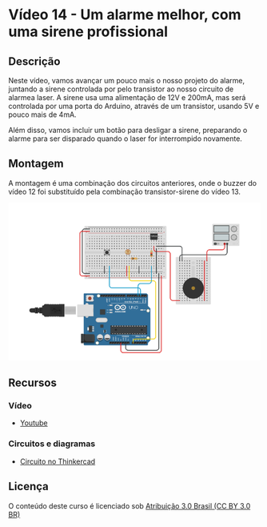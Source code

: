 # Vídeo 14 - Um alarme melhor, com uma sirene profissional

## Descrição

Neste vídeo, vamos avançar um pouco mais o nosso projeto do alarme, juntando a sirene controlada por pelo transistor ao nosso circuito de alarmea laser. A sirene usa uma alimentação de 12V e 200mA, mas será controlada por uma porta do Arduino, através de um transistor, usando 5V e pouco mais de 4mA.

Além disso, vamos incluir um botão para desligar a sirene, preparando o alarme para ser disparado quando o laser for interrompido novamente.

## Montagem

A montagem é uma combinação dos circuitos anteriores, onde o buzzer do vídeo 12 foi substituído pela combinação transistor-sirene do vídeo 13.

![Montagem do circuito do vídeo 14](imagens/montagem.png)

## Recursos

### Vídeo

* [Youtube](https://youtu.be/pAEGl_JKAhQ)

### Circuitos e diagramas

* [Circuito no Thinkercad](https://www.tinkercad.com/things/bvI5Mah2ZXh)

## Licença

O conteúdo deste curso é licenciado sob [Atribuição 3.0 Brasil (CC BY 3.0 BR)](https://creativecommons.org/licenses/by/3.0/br)